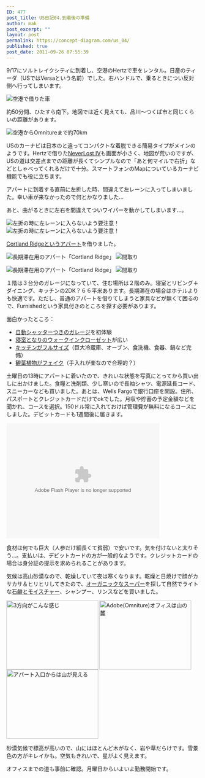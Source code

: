 ```yaml
---
ID: 477
post_title: US日記04.到着後の準備
author: mak
post_excerpt: ""
layout: post
permalink: https://concept-diagram.com/us_04/
published: true
post_date: 2011-09-26 07:55:39
---
```

9/17にソルトレイクシティに到着し、空港のHertzで車をレンタル。日産のティーダ（USではVersaという名前）でした。右ハンドルで、乗るときについ反対側へ行ってしまいます。

<img alt="空港で借りた車" sizes="100vw" src="//res.cloudinary.com/mak00s/image/upload/f_auto,w_auto/v1509983977/2011-09-27-Nissan-Versa_anmmvy.jpg" />

約50分間、ひたすら南下。地図では近く見えても、品川～つくば市と同じくらいの距離があります。

<img alt="空港からOmnitureまで約70km" sizes="100vw" src="//res.cloudinary.com/mak00s/image/upload/f_auto,w_auto/v1509984480/2011-09-25-SLC-to-Orem-70km_mdhwiy.png" />

USのカーナビは日本のと違ってコンパクトな着脱できる簡易タイプがメインのようです。Hertzで借りた[NeverLost IV](http://www.neverlost.com/neverlostinfo.aspx)も画面が小さく、地図が荒いのですが、USの道は交差点までの距離が長くてシンプルなので「あと何マイルで右折」などとしゃべってくれるだけで十分。スマートフォンのMapについているカーナビ機能でも役に立ちます。

アパートに到着する直前に左折した時、間違えて左レーンに入ってしまいました。幸い車が来なかったので何とかなりました...

あと、曲がるときに左右を間違えてついワイパーを動かしてしまいます...。

![左折の時に左レーンに入らないよう要注意！](//res.cloudinary.com/mak00s/image/upload/v1509984682/2011-09-26-Car-on-Left-Lane_si9a2o.png)
<img alt="左折の時に左レーンに入らないよう要注意！" sizes="100vw" src="//res.cloudinary.com/mak00s/image/upload/f_auto,w_auto:200:600/v1509984682/2011-09-26-Car-on-Left-Lane_si9a2o.png" />

[Cortland Ridgeというアパート](http://www.oakwood.com/furnished-apartments/furnished/US/UT/Orem/prop238.html)を借りました。

![長期滞在用のアパート「Cortland Ridge」](//res.cloudinary.com/mak00s/image/upload/c_scale,w_328/v1509984922/2011-09-18-Cortland-Ridge-Garage_kwnx4q.jpg) ![間取り](//res.cloudinary.com/mak00s/image/upload/v1509985194/2011-09-18-Cortland-Ridge-Layout_kidija.jpg)

<img alt="長期滞在用のアパート「Cortland Ridge」" sizes="50vw" src="//res.cloudinary.com/mak00s/image/upload/f_auto,w_auto:200:800/v1509984922/2011-09-18-Cortland-Ridge-Garage_kwnx4q.jpg" />
<img alt="間取り" sizes="50vw" src="//res.cloudinary.com/mak00s/image/upload/f_auto,w_auto:200:600/v1509985194/2011-09-18-Cortland-Ridge-Layout_kidija.jpg" />

１階は３台分のガレージになっていて、住む場所は２階のみ。寝室とリビング＋ダイニング、キッチンの2DK？６６平米あります。長期滞在の場合はホテルよりも快適です。ただし、普通のアパートを借りてしまうと家具などが無くて困るので、Furnishedという家具付きのところを探す必要があります。

面白かったところ：

- <a href="http://www.flickr.com/photos/27261559@N06/6157472852/">自動シャッターつきのガレージ</a>を初体験
- <a href="http://www.flickr.com/photos/27261559@N06/6157481294/">寝室となりのウォークインクローゼット</a>が広い
- <a href="http://www.flickr.com/photos/27261559@N06/6157474992/">キッチンがフルサイズ</a>（巨大冷蔵庫、オーブン、食洗機、食器、鍋など完備）
- <a href="http://www.flickr.com/photos/27261559@N06/6158924171/">観葉植物がフェイク</a>（手入れが楽なので合理的？）

土曜日の13時にアパートに着いたので、きれいな状態を写真にとってから買い出しに出かけました。食糧と洗剤類、少し寒いので長袖シャツ、電源延長コード、スニーカーなども買いました。あとは、Wells Fargoで銀行口座を開設。住所、パスポートとクレジットカードだけでokでした。月収や貯蓄の予定金額などを聞かれ、コースを選択。150ドル常に入れておけば管理費が無料になるコースにしました。デビットカードも1週間後に届きます。

<object width="400" height="300"><param name="flashvars" value="offsite=true&amp;lang=en-us&amp;page_show_url=%2Fphotos%2F27261559%40N06%2Ftags%2Fcortlandridge%2Fshow%2F&amp;page_show_back_url=%2Fphotos%2F27261559%40N06%2Ftags%2Fcortlandridge%2F&amp;user_id=27261559@N06&amp;tags=cortlandridge&amp;jump_to=&amp;start_index=" /><param name="movie" value="https://www.flickr.com/apps/slideshow/show.swf?v=107931" /><param name="allowFullScreen" value="true" /><embed allowfullscreen="allowfullscreen" flashvars="offsite=true&amp;lang=en-us&amp;page_show_url=%2Fphotos%2F27261559%40N06%2Ftags%2Fcortlandridge%2Fshow%2F&amp;page_show_back_url=%2Fphotos%2F27261559%40N06%2Ftags%2Fcortlandridge%2F&amp;user_id=27261559@N06&amp;tags=cortlandridge&amp;jump_to=&amp;start_index=" height="300" src="https://www.flickr.com/apps/slideshow/show.swf?v=107931" type="application/x-shockwave-flash" width="400" /></object>

食材は何でも巨大（人参だけ細長くて貧弱）で安いです。気を付けないと太りそう...。支払いは、デビットカードの方が一般的なようです。クレジットカードの場合は身分証の提示を求められることがあります。

気候は高山砂漠なので、乾燥していて夜は寒くなります。乾燥と日焼けで顔がカサカサ＆ヒリヒリしてきたので、[オーガニックなスーパー](http://www.goodearthnaturalfoods.com/)を探して自然でライトな<a href="http://www.flickr.com/photos/27261559@N06/6181463809/in/photostream">石鹸とモイスチャー</a>、シャンプー、リンスなどを買いました。

<a title="3方向がこんな感じ by mak00s, on Flickr" href="http://www.flickr.com/photos/27261559@N06/6177864283/"><img src="https://farm7.static.flickr.com/6180/6177864283_d1a897df24_m.jpg" alt="3方向がこんな感じ" width="240" height="180" align="left" /></a><a title="Adobe(Omniture)オフィスは山の麓 by mak00s, on Flickr" href="http://www.flickr.com/photos/27261559@N06/6160988509/"><img src="https://farm7.static.flickr.com/6169/6160988509_74729a0850_m.jpg" alt="Adobe(Omniture)オフィスは山の麓" width="240" height="180" /></a> <a title="アパート入口からは山が見える by mak00s, on Flickr" href="http://www.flickr.com/photos/27261559@N06/6160986051/"><img src="https://farm7.static.flickr.com/6169/6160986051_be13325448_m.jpg" alt="アパート入口からは山が見える" width="240" height="180" /></a>

砂漠気候で標高が高いので、山にはほとんど木がなく、岩や草だらけです。雪景色の方がキレイかも。空気もきれいで、星がよく見えます。

オフィスまでの道も事前に確認。月曜日からいよいよ勤務開始です。